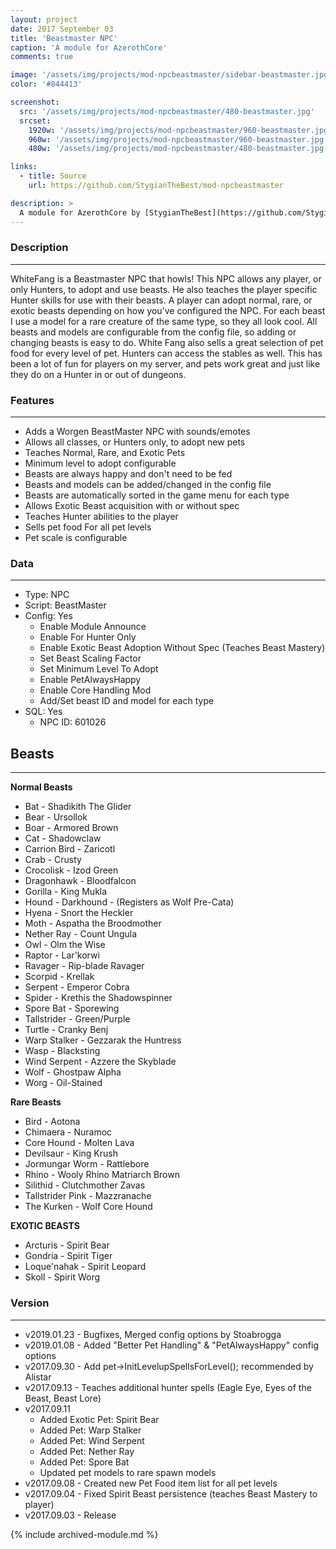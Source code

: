 ```yaml
---
layout: project
date: 2017 September 03
title: 'Beastmaster NPC'
caption: 'A module for AzerothCore'
comments: true

image: '/assets/img/projects/mod-npcbeastmaster/sidebar-beastmaster.jpg'
color: '#844413'

screenshot:
  src: '/assets/img/projects/mod-npcbeastmaster/480-beastmaster.jpg'
  srcset:
    1920w: '/assets/img/projects/mod-npcbeastmaster/960-beastmaster.jpg'
    960w: '/assets/img/projects/mod-npcbeastmaster/960-beastmaster.jpg'
    480w: '/assets/img/projects/mod-npcbeastmaster/480-beastmaster.jpg'

links:
  - title: Source
    url: https://github.com/StygianTheBest/mod-npcbeastmaster

description: >
  A module for AzerothCore by [StygianTheBest](https://github.com/StygianTheBest/){:target="_blank"}.
---
```


### Description ###
------------------------------------------------------------------------------------------------------------------
WhiteFang is a Beastmaster NPC that howls! This NPC allows any player, or only Hunters, to adopt and use beasts. He 
also teaches the player specific Hunter skills for use with their beasts. A player can adopt normal, rare, or exotic 
beasts depending on how you've configured the NPC. For each beast I use a model for a rare creature of the same type, so
they all look cool. All beasts and models are configurable from the config file, so adding or changing beasts is easy
to do. White Fang also sells a great selection of pet food for every level of pet. Hunters can access the 
stables as well. This has been a lot of fun for players on my server, and pets work great and just like they do
on a Hunter in or out of dungeons.


### Features ###
------------------------------------------------------------------------------------------------------------------
- Adds a Worgen BeastMaster NPC with sounds/emotes
- Allows all classes, or Hunters only, to adopt new pets
- Teaches Normal, Rare, and Exotic Pets
- Minimum level to adopt configurable
- Beasts are always happy and don't need to be fed
- Beasts and models can be added/changed in the config file
- Beasts are automatically sorted in the game menu for each type
- Allows Exotic Beast acquisition with or without spec
- Teaches Hunter abilities to the player
- Sells pet food For all pet levels
- Pet scale is configurable

### Data ###
------------------------------------------------------------------------------------------------------------------
- Type: NPC
- Script: BeastMaster
- Config: Yes
    - Enable Module Announce
    - Enable For Hunter Only
    - Enable Exotic Beast Adoption Without Spec (Teaches Beast Mastery)
    - Set Beast Scaling Factor
	- Set Minimum Level To Adopt
    - Enable PetAlwaysHappy
    - Enable Core Handling Mod
    - Add/Set beast ID and model for each type
- SQL: Yes
    - NPC ID: 601026

## Beasts ##
------------------------------------------------------------------------------------------------------------------
**Normal Beasts**
- Bat 			-  Shadikith The Glider
- Bear			-  Ursollok
- Boar			-  Armored Brown
- Cat			-  Shadowclaw
- Carrion Bird 		-  Zaricotl
- Crab			-  Crusty
- Crocolisk 		-  Izod Green
- Dragonhawk		-  Bloodfalcon
- Gorilla 		-  King Mukla
- Hound 		-  Darkhound - (Registers as Wolf Pre-Cata)
- Hyena			-  Snort the Heckler
- Moth			-  Aspatha the Broodmother
- Nether Ray		-  Count Ungula
- Owl			-  Olm the Wise
- Raptor		-  Lar'korwi
- Ravager		-  Rip-blade Ravager
- Scorpid		-  Krellak
- Serpent		-  Emperor Cobra
- Spider		-  Krethis the Shadowspinner
- Spore Bat		-  Sporewing
- Tallstrider	 	-  Green/Purple
- Turtle		-  Cranky Benj
- Warp Stalker 		-  Gezzarak the Huntress
- Wasp			-  Blacksting
- Wind Serpent		-  Azzere the Skyblade
- Wolf			-  Ghostpaw Alpha
- Worg			-  Oil-Stained

**Rare Beasts**
- Bird 			-  Aotona
- Chimaera    		-  Nuramoc
- Core Hound		-  Molten Lava
- Devilsaur		-  King Krush
- Jormungar Worm      	-  Rattlebore
- Rhino			-  Wooly Rhino Matriarch Brown
- Silithid     		-  Clutchmother Zavas
- Tallstrider Pink	-  Mazzranache
- The Kurken		-  Wolf Core Hound
 
**EXOTIC BEASTS**
- Arcturis		-  Spirit Bear
- Gondria		-  Spirit Tiger
- Loque'nahak		-  Spirit Leopard
- Skoll			-  Spirit Worg

### Version ###
------------------------------------------------------------------------------------------------------------------
- v2019.01.23 - Bugfixes, Merged config options by Stoabrogga
- v2019.01.08 - Added "Better Pet Handling" & "PetAlwaysHappy" config options
- v2017.09.30 - Add pet->InitLevelupSpellsForLevel(); recommended by Alistar
- v2017.09.13 - Teaches additional hunter spells (Eagle Eye, Eyes of the Beast, Beast Lore)
- v2017.09.11
    - Added Exotic Pet: Spirit Bear
    - Added Pet: Warp Stalker
    - Added Pet: Wind Serpent
    - Added Pet: Nether Ray
    - Added Pet: Spore Bat
    - Updated pet models to rare spawn models
- v2017.09.08 - Created new Pet Food item list for all pet levels
- v2017.09.04 - Fixed Spirit Beast persistence (teaches Beast Mastery to player)
- v2017.09.03 - Release

{% include archived-module.md %}